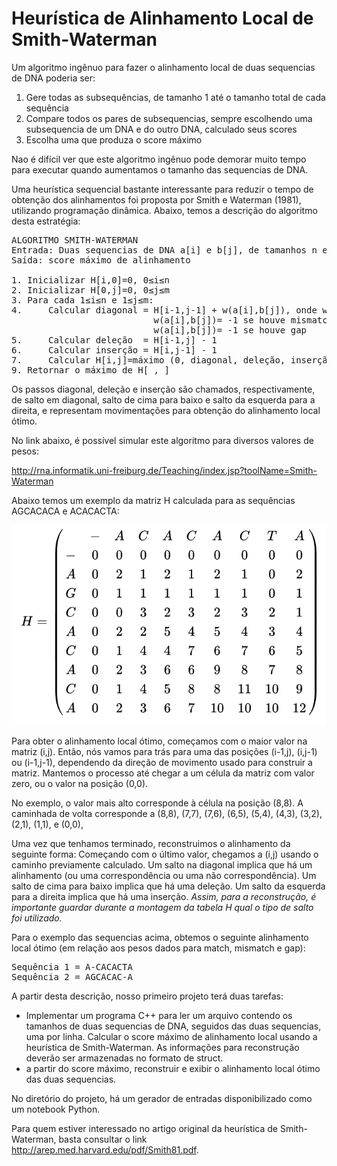 
# Heurística de Alinhamento Local de Smith-Waterman

Um algoritmo ingênuo para fazer o alinhamento local de duas sequencias de DNA poderia ser:

1. Gere todas as subsequências, de tamanho 1 até o tamanho total de cada sequência
2. Compare todos os pares de subsequencias, sempre escolhendo uma subsequencia de um DNA e do outro DNA, calculado seus scores
3. Escolha uma que produza o score máximo

Nao é difícil ver que este algoritmo ingênuo pode demorar muito tempo para executar quando aumentamos o tamanho das sequencias de DNA.

Uma heurística sequencial bastante interessante para reduzir o tempo de obtenção dos alinhamentos foi proposta por Smith e Waterman (1981), utilizando programação dinâmica.
Abaixo, temos a descrição do algoritmo desta estratégia:
<pre>
ALGORITMO SMITH-WATERMAN
Entrada: Duas sequencias de DNA a[i] e b[j], de tamanhos n e m respectivamente
Saída: score máximo de alinhamento 

1. Inicializar H[i,0]=0, 0≤i≤n
2. Inicializar H[0,j]=0, 0≤j≤m
3. Para cada 1≤i≤n e 1≤j≤m:
4.     Calcular diagonal = H[i-1,j-1] + w(a[i],b[j]), onde w(a[i],b[j])=2 se houve match, 
                           w(a[i],b[j])= -1 se houve mismatch e  
                           w(a[i],b[j])= -1 se houve gap
5.     Calcular deleção  = H[i-1,j] - 1
6.     Calcular inserção = H[i,j-1] - 1
7.     Calcular H[i,j]=máximo (0, diagonal, deleção, inserção)
9. Retornar o máximo de H[_,_]
</pre>

Os passos diagonal, deleção e inserção são chamados, respectivamente, de salto em diagonal, salto de cima para baixo e salto da esquerda para a direita, e representam movimentações para obtenção do alinhamento local ótimo. 

No link abaixo, é possível simular este algoritmo para diversos valores de pesos:

http://rna.informatik.uni-freiburg.de/Teaching/index.jsp?toolName=Smith-Waterman


Abaixo temos um exemplo da matriz H calculada para as sequências AGCACACA e ACACACTA:

![image](smith.png)

Para obter o alinhamento local ótimo, começamos com o maior valor na matriz (i,j). Então, nós vamos para trás para uma das posições (i-1,j), (i,j-1) ou (i-1,j-1), dependendo da direção de movimento usado para construir a matriz. Mantemos o processo até chegar a um célula da matriz com valor zero, ou o valor na posição (0,0).

No exemplo, o valor mais alto corresponde à célula na posição (8,8). A caminhada de volta corresponde a (8,8), (7,7), (7,6), (6,5), (5,4), (4,3), (3,2), (2,1), (1,1), e (0,0),

Uma vez que tenhamos terminado, reconstruimos o alinhamento da seguinte forma: Começando com o último valor, chegamos a (i,j) usando o caminho previamente calculado. Um salto na diagonal implica que há um alinhamento (ou uma correspondência ou uma não correspondência). Um salto de cima para baixo implica que há uma deleção. Um salto da esquerda para a direita implica que há uma inserção. *Assim, para a reconstrução, é importante guardar durante a montagem da tabela H qual o tipo de salto foi utilizado.*

Para o exemplo das sequencias acima, obtemos o seguinte alinhamento local ótimo (em relação aos pesos dados para match, mismatch e gap):

<pre>
Sequência 1 = A-CACACTA
Sequência 2 = AGCACAC-A
</pre>

A partir desta descrição, nosso primeiro projeto terá duas tarefas:

<ul>
  <li> Implementar um programa C++ para ler um arquivo contendo os tamanhos de duas sequencias de DNA, seguidos das duas sequencias, uma por linha. Calcular o score máximo de alinhamento local usando a heurística de Smith-Waterman. As informações para reconstrução deverão ser armazenadas no formato de struct.
  <li> a partir do score máximo, reconstruir e exibir o alinhamento local ótimo das duas sequencias.
</ul>

No diretório do projeto, há um gerador de entradas disponibilizado como um notebook Python.

Para quem estiver interessado no artigo original da heurística de Smith-Waterman, basta consultar o link http://arep.med.harvard.edu/pdf/Smith81.pdf.
